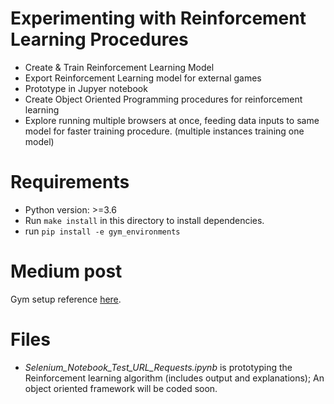 # Experimenting with Reinforcement Learning Procedures
- Create & Train Reinforcement Learning Model
- Export Reinforcement Learning model for external games
- Prototype in Jupyer notebook
- Create Object Oriented Programming procedures for reinforcement learning
- Explore running multiple browsers at once, feeding data inputs to same model for faster training procedure. (multiple instances training one model)

# Requirements
- Python version: >=3.6
- Run `make install` in this directory to install dependencies.
- run `pip install -e gym_environments`

# Medium post
Gym setup reference [here](https://medium.com/deelvin-machine-learning/how-to-play-google-chrome-dino-game-using-reinforcement-learning-d5b99a5d7e04).

# Files
- *Selenium_Notebook_Test_URL_Requests.ipynb* is prototyping the Reinforcement learning algorithm (includes output and explanations); An object oriented framework will be coded soon.
